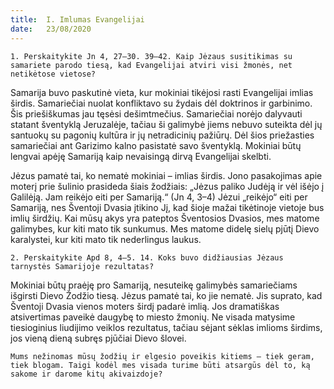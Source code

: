 ```yaml
---
title:  I. Imlumas Evangelijai
date:   23/08/2020
---
```


`1. Perskaitykite Jn 4, 27–30. 39–42. Kaip Jėzaus susitikimas su samariete parodo tiesą, kad Evangelijai atviri visi žmonės, net netikėtose vietose?`
														
Samarija buvo paskutinė vieta, kur mokiniai tikėjosi rasti Evangelijai imlias širdis. Samariečiai nuolat konfliktavo su žydais dėl doktrinos ir garbinimo. Šis priešiškumas jau tęsėsi dešimtmečius. Samariečiai norėjo dalyvauti statant šventyklą Jeruzalėje, tačiau ši galimybė jiems nebuvo suteikta dėl jų santuokų su pagonių kultūra ir jų netradicinių pažiūrų. Dėl šios priežasties samariečiai ant Garizimo kalno pasistatė savo šventyklą. Mokiniai būtų lengvai apėję Samariją kaip nevaisingą dirvą Evangelijai skelbti.

Jėzus pamatė tai, ko nematė mokiniai – imlias širdis. Jono pasakojimas apie moterį prie šulinio prasideda šiais žodžiais: „Jėzus paliko Judėją ir vėl išėjo į Galilėją. Jam reikėjo eiti per Samariją.“ (Jn 4, 3–4) Jėzui „reikėjo“ eiti per Samariją, nes Šventoji Dvasia įtikino Jį, kad šioje mažai tikėtinoje vietoje bus imlių širdžių. Kai mūsų akys yra pateptos Šventosios Dvasios, mes matome galimybes, kur kiti mato tik sunkumus. Mes matome didelę sielų pjūtį Dievo karalystei, kur kiti mato tik nederlingus laukus.

`2. Perskaitykite Apd 8, 4–5. 14. Koks buvo didžiausias Jėzaus tarnystės Samarijoje rezultatas?`
														
Mokiniai būtų praėję pro Samariją, nesuteikę galimybės samariečiams išgirsti Dievo Žodžio tiesą. Jėzus pamatė tai, ko jie nematė. Jis suprato, kad Šventoji Dvasia vienos moters širdį padarė imlią. Jos dramatiškas atsivertimas paveikė daugybę to miesto žmonių. Ne visada matysime tiesioginius liudijimo veiklos rezultatus, tačiau sėjant sėklas imlioms širdims, jos vieną dieną subręs pjūčiai Dievo šlovei.

`Mums nežinomas mūsų žodžių ir elgesio poveikis kitiems – tiek geram, tiek blogam. Taigi kodėl mes visada turime būti atsargūs dėl to, ką sakome ir darome kitų akivaizdoje?`
